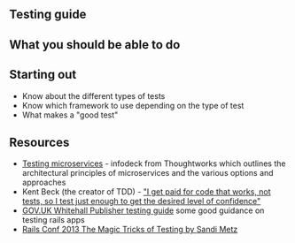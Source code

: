 ## Testing guide

## What you should be able to do


## Starting out
- Know about the different types of tests
- Know which framework to use depending on the type of test
- What makes a "good test"


## Resources
- [Testing microservices](http://martinfowler.com/articles/microservice-testing/) - infodeck from Thoughtworks which outlines the architectural principles of microservices and the various options and approaches 
- Kent Beck (the creator of TDD) - ["I get paid for code that works, not tests, so I test just enough to get the desired level of confidence"](http://stackoverflow.com/questions/153234/how-deep-are-your-unit-tests/153565#153565)
- [GOV.UK Whitehall Publisher testing guide](https://github.com/alphagov/whitehall/blob/master/docs/testing.md) some good guidance on testing rails apps
- [Rails Conf 2013 The Magic Tricks of Testing by Sandi Metz](https://www.youtube.com/watch?v=URSWYvyc42M)
